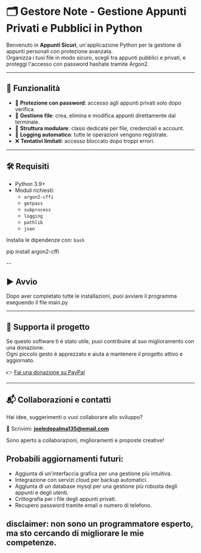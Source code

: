 ﻿# 🗂️ Gestore Note - Gestione Appunti Privati e Pubblici in Python

Benvenuto in **Appunti Sicuri**, un'applicazione Python per la gestione di appunti personali con protezione avanzata.  
Organizza i tuoi file in modo sicuro, scegli tra appunti pubblici e privati, e proteggi l'accesso con password hashate tramite Argon2.

---

## 🚀 Funzionalità

- 🔐 **Protezione con password**: accesso agli appunti privati solo dopo verifica.
- 📁 **Gestione file**: crea, elimina e modifica appunti direttamente dal terminale.
- 🧠 **Struttura modulare**: classi dedicate per file, credenziali e account.
- 📝 **Logging automatico**: tutte le operazioni vengono registrate.
- ❌ **Tentativi limitati**: accesso bloccato dopo troppi errori.

---

## 🛠️ Requisiti

- Python 3.9+
- Moduli richiesti:
  - `argon2-cffi`
  - `getpass`
  - `subprocess`
  - `logging`
  - `pathlib`
  - `json`

Installa le dipendenze con:
    `bash`

pip install argon2-cffi

--

## ▶️ Avvio

Dopo aver completato tutte le installazioni, puoi avviare il programma eseguendo il file main.py

---

## 💖 Supporta il progetto

Se questo software ti è stato utile, puoi contribuire al suo miglioramento con una donazione.  
Ogni piccolo gesto è apprezzato e aiuta a mantenere il progetto attivo e aggiornato.

👉 [Fai una donazione su PayPal](https://www.paypal.me/BestSup)

---

## 📬 Collaborazioni e contatti

Hai idee, suggerimenti o vuoi collaborare allo sviluppo?

📧 Scrivimi: **joeledepalma135@email.com**

Sono aperto a collaborazioni, miglioramenti e proposte creative!

## Probabili aggiornamenti futuri:

- Aggiunta di un'interfaccia grafica per una gestione più intuitiva.
- Integrazione con servizi cloud per backup automatici.
- Aggiunta di un database mysql per una gestione più robusta degli appunti e degli utenti.
- Crittografia per i file degli appunti privati.
- Recupero password tramite email o numero di telefono.

## disclaimer: non sono un programmatore esperto, ma sto cercando di migliorare le mie competenze.